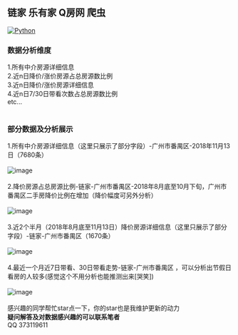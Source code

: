## 链家 乐有家 Q房网 爬虫<br>
[![Python](https://img.shields.io/badge/Python-3.6%2B-brightgreen.svg)](https://www.python.org)<br>

### 数据分析维度<br>
1.所有中介房源详细信息<br>
2.近n日降价/涨价房源占总房源数比例<br>
3.近n日降价/涨价房源详细信息<br>
4.近n日7/30日带看次数占总房源数比例<br>
etc...<br>
<br>
### 部分数据及分析展示<br>
1.所有中介房源详细信息（这里只展示了部分字段）-广州市番禺区-2018年11月13日（7680条）<br>
<br>
![image](https://github.com/roytian1217/apartment/blob/master/screenshots/apt-all.png)<br>
<br>
2.降价房源占总房源比例-链家-广州市番禺区-2018年8月底至10月下旬，广州市番禺区二手房降价比例在增加（降价幅度可另外分析）<br>
<br>
![image](https://github.com/roytian1217/apartment/blob/master/screenshots/price-down-rate.png)<br>
<br>
3.近2个半月（2018年8月底至11月13日）降价房源详细信息（这里只展示了部分字段）-链家-广州市番禺区（1670条）<br>
<br>
![image](https://github.com/roytian1217/apartment/blob/master/screenshots/price-down-lianjia.png)<br>
<br>
4.最近一个月近7日带看、30日带看走势-链家-广州市番禺区 ，可以分析出节假日看房的人较多(感觉这个不用分析也能推测出来[哭笑])<br>
<br>
![image](https://github.com/roytian1217/apartment/blob/master/screenshots/check-rate.png)<br>
<br>
感兴趣的同学帮忙star点一下，你的star也是我维护更新的动力
<br>
**疑问解答及对数据感兴趣的可以联系笔者**<br>
QQ 373119611